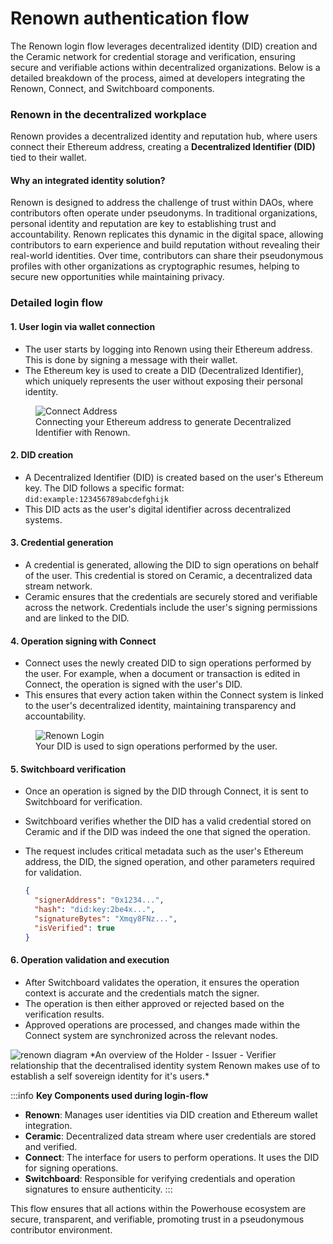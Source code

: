 # Renown authentication flow

The Renown login flow leverages decentralized identity (DID) creation and the Ceramic network for credential storage and verification, ensuring secure and verifiable actions within decentralized organizations. Below is a detailed breakdown of the process, aimed at developers integrating the Renown, Connect, and Switchboard components.

### Renown in the decentralized workplace
Renown provides a decentralized identity and reputation hub, where users connect their Ethereum address, creating a **Decentralized Identifier (DID)** tied to their wallet.

#### Why an integrated identity solution?
Renown is designed to address the challenge of trust within DAOs, where contributors often operate under pseudonyms. In traditional organizations, personal identity and reputation are key to establishing trust and accountability. Renown replicates this dynamic in the digital space, allowing contributors to earn experience and build reputation without revealing their real-world identities. Over time, contributors can share their pseudonymous profiles with other organizations as cryptographic resumes, helping to secure new opportunities while maintaining privacy.

### Detailed login flow

#### 1. User login via wallet connection
- The user starts by logging into Renown using their Ethereum address. This is done by signing a message with their wallet.
- The Ethereum key is used to create a DID (Decentralized Identifier), which uniquely represents the user without exposing their personal identity.


<figure className="image-container">
  <img src={require("./images/ConnectAddress.png").default} alt="Connect Address" />
  <figcaption>Connecting your Ethereum address to generate Decentralized Identifier with Renown.</figcaption>
</figure>

#### 2. DID creation
- A Decentralized Identifier (DID) is created based on the user's Ethereum key. The DID follows a specific format:  
  `did:example:123456789abcdefghijk`
- This DID acts as the user's digital identifier across decentralized systems.

#### 3. Credential generation
- A credential is generated, allowing the DID to sign operations on behalf of the user. This credential is stored on Ceramic, a decentralized data stream network.
- Ceramic ensures that the credentials are securely stored and verifiable across the network. Credentials include the user's signing permissions and are linked to the DID.

#### 4. Operation signing with Connect
- Connect uses the newly created DID to sign operations performed by the user. For example, when a document or transaction is edited in Connect, the operation is signed with the user's DID.
- This ensures that every action taken within the Connect system is linked to the user's decentralized identity, maintaining transparency and accountability.


<figure className="image-container">
  <img src={require("./images/OperationsHistory.png").default} alt="Renown Login" />
  <figcaption>Your DID is used to sign operations performed by the user.</figcaption>
</figure>

#### 5. Switchboard verification
- Once an operation is signed by the DID through Connect, it is sent to Switchboard for verification.
- Switchboard verifies whether the DID has a valid credential stored on Ceramic and if the DID was indeed the one that signed the operation.
- The request includes critical metadata such as the user's Ethereum address, the DID, the signed operation, and other parameters required for validation.

  ```json
  {
    "signerAddress": "0x1234...",
    "hash": "did:key:2be4x...",
    "signatureBytes": "Xmqy8FNz...",
    "isVerified": true
  } 
  ```

#### 6. Operation validation and execution
- After Switchboard validates the operation, it ensures the operation context is accurate and the credentials match the signer. 
- The operation is then either approved or rejected based on the verification results.
- Approved operations are processed, and changes made within the Connect system are synchronized across the relevant nodes.

<img src="/img/Renown Intro Diagram.png" alt="renown diagram"/>
*An overview of the Holder - Issuer - Verifier relationship that the decentralised identity system Renown makes use of to establish a self sovereign identity for it's users.*

:::info
**Key Components used during login-flow**
- **Renown**: Manages user identities via DID creation and Ethereum wallet integration.
- **Ceramic**: Decentralized data stream where user credentials are stored and verified. 
- **Connect**: The interface for users to perform operations. It uses the DID for signing operations.
- **Switchboard**: Responsible for verifying credentials and operation signatures to ensure authenticity.
:::

This flow ensures that all actions within the Powerhouse ecosystem are secure, transparent, and verifiable, promoting trust in a pseudonymous contributor environment.
